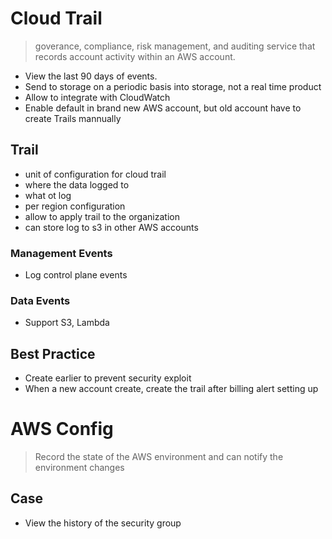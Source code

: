 # Cloud Trail
> goverance, compliance, risk management, and auditing service that records account activity within an AWS account.

* View the last 90 days of events.
* Send to storage on a periodic basis into storage, not a real time product
* Allow to integrate with CloudWatch 
* Enable default in brand new AWS account, but old account have to create Trails mannually

## Trail
* unit of configuration for cloud trail
* where the data logged to
* what ot log
* per region configuration
* allow to apply trail to the organization
* can store log to s3 in other AWS accounts

### Management Events
* Log control plane events

### Data Events
* Support S3, Lambda

## Best Practice
* Create earlier to prevent security exploit
* When a new account create, create the trail after billing alert setting up

# AWS Config
> Record the state of the AWS environment and can notify the environment changes

## Case
* View the history of the security group